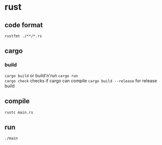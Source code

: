 # rust

## code format

`rustfmt ./**/*.rs`

## cargo

### build

`cargo build` or build'n'run `cargo run`  
`cargo check` checks if cargo can compile
`cargo build --release` for release build

## compile

`rustc main.rs`

## run

`./main`

